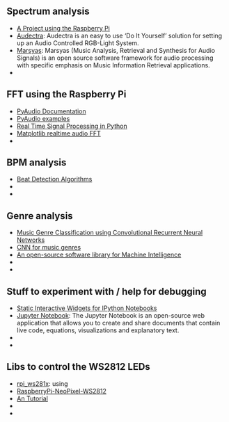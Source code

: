 ## Spectrum analysis
* [A Project using the Raspberry Pi](https://github.com/TinfoilPancakes/Spectrum-Lightshow)
* [Audectra](https://www.audectra.com/demos/): Audectra is an easy to use ‘Do It Yourself’ solution for setting up an Audio Controlled RGB-Light System. 
* [Marsyas](https://github.com/marsyas/marsyas): Marsyas (Music Analysis, Retrieval and Synthesis for Audio Signals) is an open source software framework for audio processing with specific emphasis on Music Information Retrieval applications.
* []()

## FFT using the Raspberry Pi
* [PyAudio Documentation](http://people.csail.mit.edu/hubert/pyaudio/docs/)
* [PyAudio examples](https://www.programcreek.com/python/example/52624/pyaudio.PyAudio)
* [Real Time Signal Processing in Python](http://bastibe.de/2012-11-02-real-time-signal-processing-in-python.html)
* [Matplotlib realtime audio FFT](https://www.snip2code.com/Snippet/1020653/Matplotlib-realtime-audio-FFT/)
* []()

## BPM analysis
* [Beat Detection Algorithms](http://mziccard.me/2015/05/28/beats-detection-algorithms-1/)
* []()
* []()

## Genre analysis
* [Music Genre Classification using Convolutional Recurrent Neural Networks](https://github.com/meetshah1995/crnn-music-genre-classification)
* [CNN for music genres](https://robromijnders.github.io/cnn_music/)
* [An open-source software library for Machine Intelligence](https://www.tensorflow.org/)
* []()
* []()

## Stuff to experiment with / help for debugging
* [Static Interactive Widgets for IPython Notebooks](https://jakevdp.github.io/blog/2013/12/05/static-interactive-widgets/)
* [Jupyter Notebook](https://jupyter.org/): The Jupyter Notebook is an open-source web application that allows you to create and share documents that contain live code, equations, visualizations and explanatory text. 
* []()
* []()

## Libs to control the WS2812 LEDs
* [rpi_ws281x](https://github.com/jgarff/rpi_ws281x): using
* [RaspberryPi-NeoPixel-WS2812](https://github.com/626Pilot/RaspberryPi-NeoPixel-WS2812)
* [An Tutorial](http://dordnung.de/raspberrypi-ledstrip/ws2812)
* []()
* []()
